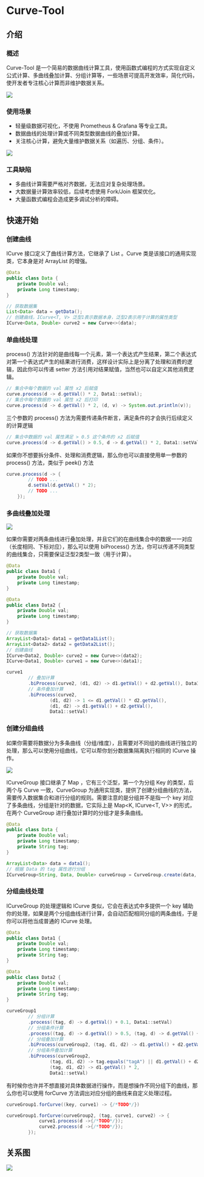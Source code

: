 # Curve-Tool

## 介绍

### 概述

Curve-Tool 是一个简易的数据曲线计算工具，使用函数式编程的方式实现自定义公式计算、多曲线叠加计算、分组计算等，一些场景可提高开发效率，简化代码，使开发者专注核心计算而非维护数据关系。

![](https://fastly.jsdelivr.net/gh/chocohQL/ql-file@main/assets/github/curve2.png)

### 使用场景

+ 轻量级数据可视化，不使用 Prometheus & Grafana 等专业工具。
+ 数据曲线的处理计算或不同类型数据曲线的叠加计算。
+ 关注核心计算，避免大量维护数据关系（如遍历、分组、条件）。

![](https://fastly.jsdelivr.net/gh/chocohQL/ql-file@main/assets/githubQLC-tool-02.png)

### 工具缺陷

+ 多曲线计算需要严格对齐数据，无法应对复杂处理场景。
+ 大数据量计算效率较低，后续考虑使用 Fork/Join 框架优化。
+ 大量函数式编程会造成更多调试分析的障碍。

## 快速开始

### 创建曲线

ICurve 接口定义了曲线计算方法，它继承了 List 。Curve 类是该接口的通用实现类，它本身是对 ArrayList 的增强。

```java
@Data
public class Data {
    private Double val;
    private Long timestamp;
}
```

```java
// 获取数据集
List<Data> data = getData();
// 创建曲线，ICurve<T, V> 泛型1表示数据本身，泛型2表示用于计算的属性类型
ICurve<Data, Double> curve2 = new Curve<>(data);
```

### 单曲线处理

process() 方法针对的是曲线每一个元素，第一个表达式产生结果，第二个表达式对第一个表达式产生的结果进行消费，这样设计实际上是分离了处理和消费的逻辑，因此你可以传递 setter 方法引用对结果赋值，当然也可以自定义其他消费逻辑。

```java
// 集合中每个数据的 val 属性 x2 后赋值 
curve.process(d -> d.getVal() * 2, Data1::setVal);
// 集合中每个数据的 val 属性 x2 后打印
curve.process(d -> d.getVal() * 2, (d, v) -> System.out.println(v));
```

三个参数的 process() 方法为需要传递条件断言，满足条件的才会执行后续定义的计算逻辑

```java
// 集合中数据的 val 属性满足 > 0.5 这个条件的 x2 后赋值
curve.process(d -> d.getVal() > 0.5, d -> d.getVal() * 2, Data1::setVal)
```

如果你不想要拆分条件、处理和消费逻辑，那么你也可以直接使用单一参数的 process() 方法，类似于 peek() 方法

```java
curve.process(d -> {
        // TODO ...
        d.setVal(d.getVal() * 2);
        // TODO ...
    });
```

### 多曲线叠加处理

![](https://fastly.jsdelivr.net/gh/chocohQL/ql-file@main/assets/githubQLC-tool-03.svg)

如果你需要对两条曲线进行叠加处理，并且它们的在曲线集合中的数据一一对应（长度相同、下标对应），那么可以使用 biProcess() 方法，你可以传递不同类型的曲线集合，只需要保证泛型2类型一致（用于计算）。

```java
@Data
public class Data1 {
    private Double val;
    private Long timestamp;
}

@Data
public class Data2 {
    private Double val;
    private Long timestamp;
}
```

```java
// 获取数据集
ArrayList<Data1> data1 = getData1List();
ArrayList<Data2> data2 = getData2List();
// 创建曲线
ICurve<Data2, Double> curve2 = new Curve<>(data2);
ICurve<Data1, Double> curve1 = new Curve<>(data1);

curve1
        // 叠加计算
        .biProcess(curve2, (d1, d2) -> d1.getVal() + d2.getVal(), Data1::setVal)
        // 条件叠加计算
        .biProcess(curve2,
                (d1, d2) -> 1 <= d1.getVal() * d2.getVal(),
                (d1, d2) -> d1.getVal() + d2.getVal(),
                Data1::setVal)
```

### 创建分组曲线

如果你需要将数据分为多条曲线（分组/维度），且需要对不同组的曲线进行独立的处理，那么可以使用分组曲线，它可以帮你划分数据集隔离执行相同的 ICurve 操作。

![](https://fastly.jsdelivr.net/gh/chocohQL/ql-file@main/assets/githubQLC-tool-06.svg)

ICurveGroup 接口继承了 Map ，它有三个泛型，第一个为分组 Key 的类型，后两个与 Curve 一致，CurveGroup 为通用实现类，提供了创建分组曲线的方法，需要传入数据集合和进行分组的规则。需要注意的是分组并不是指一个 key 对应了多条曲线，分组是针对的数据，它实际上是 Map<K, ICurve<T, V>> 的形式，在两个 CurveGroup 进行叠加计算时的分组才是多条曲线。

```java
@Data
public class Data {
    private Double val;
    private Long timestamp;
    private String tag;
}
```

```java
ArrayList<Data> data = data1();
// 根据 Data 的 tag 属性进行分组
ICurveGroup<String, Data, Double> curveGroup = CurveGroup.create(data, Data::getTag);
```

### 分组曲线处理

ICurveGroup 的处理逻辑和 ICurve 类似，它会在表达式中多提供一个 key 辅助你的处理，如果是两个分组曲线进行计算，会自动匹配相同分组的两条曲线，于是你可以将他当成普通的 ICurve 处理。

```java
@Data
public class Data1 {
    private Double val;
    private Long timestamp;
    private String tag;
}

@Data
public class Data2 {
    private Double val;
    private Long timestamp;
    private String tag;
}
```

```java
curveGroup1
        // 分组计算
        .process((tag, d) -> d.getVal() + 0.1, Data1::setVal)
        // 分组条件计算
        .process((tag, d) -> d.getVal() > 0.5, (tag, d) -> d.getVal() + 0.1, Data1::setVal)
        // 分组叠加计算
        .biProcess(curveGroup2, (tag, d1, d2) -> d1.getVal() + d2.getVal(), Data1::setVal)
        // 分组条件叠加计算
        .biProcess(curveGroup2,
                (tag, d1, d2) -> tag.equals("tagA") || d1.getVal() + d2.getVal() > 0.5,
                (tag, d1, d2) -> d1.getVal() * 2,
                Data1::setVal)
```

有时候你也许并不想直接对具体数据进行操作，而是想操作不同分组下的曲线，那么你也可以使用 forCurve 方法调出对应分组的曲线来自定义处理过程。

```java
curveGroup1.forCurve((key, curve1) -> {/*TODO*/})

curveGroup1.forCurve(curveGroup2, (tag, curve1, curve2) -> {
            curve1.process(d ->{/*TODO*/});
            curve2.process(d ->{/*TODO*/});
        });
```

## 关系图

![](https://fastly.jsdelivr.net/gh/chocohQL/ql-file@main/assets/githubQLC-tool-08.svg)
